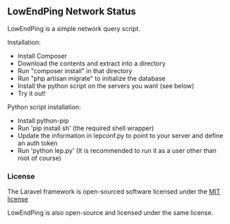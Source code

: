## LowEndPing Network Status

LowEndPing is a simple network query script.

Installation:

- Install Composer
- Download the contents and extract into a directory
- Run "composer install" in that directory
- Run "php artisan migrate" to initialize the database
- Install the python script on the servers you want (see below)
- Try it out!

Python script installation:

- Install python-pip
- Run 'pip install sh' (the required shell wrapper)
- Update the information in lepconf.py to point to your server and define an auth token
- Run 'python lep.py' (It is recommended to run it as a user other than root of course)

### License

The Laravel framework is open-sourced software licensed under the [MIT license](http://opensource.org/licenses/MIT)

LowEndPing is also open-source and licensed under the same license.